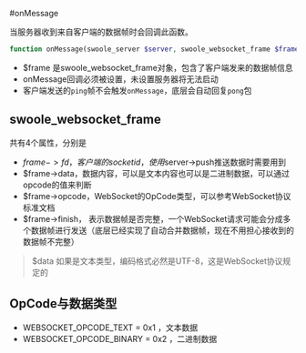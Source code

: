 #onMessage

当服务器收到来自客户端的数据帧时会回调此函数。

```php
function onMessage(swoole_server $server, swoole_websocket_frame $frame)
```

* $frame 是swoole_websocket_frame对象，包含了客户端发来的数据帧信息
* onMessage回调必须被设置，未设置服务器将无法启动
* 客户端发送的`ping`帧不会触发`onMessage`，底层会自动回复`pong`包

swoole_websocket_frame
----
共有4个属性，分别是

* $frame->fd，客户端的socket id，使用$server->push推送数据时需要用到
* $frame->data，数据内容，可以是文本内容也可以是二进制数据，可以通过opcode的值来判断
* $frame->opcode，WebSocket的OpCode类型，可以参考WebSocket协议标准文档  
* $frame->finish， 表示数据帧是否完整，一个WebSocket请求可能会分成多个数据帧进行发送（底层已经实现了自动合并数据帧，现在不用担心接收到的数据帧不完整）

> $data 如果是文本类型，编码格式必然是UTF-8，这是WebSocket协议规定的

OpCode与数据类型
----
* WEBSOCKET_OPCODE_TEXT = 0x1 ，文本数据
* WEBSOCKET_OPCODE_BINARY = 0x2 ，二进制数据


